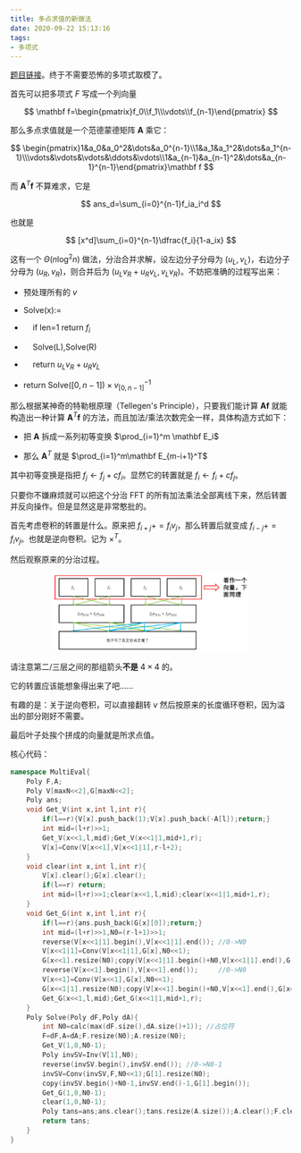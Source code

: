 ```yaml
---
title: 多点求值的新做法
date: 2020-09-22 15:13:16
tags:
- 多项式
---
```


[题目链接](https://www.luogu.com.cn/problem/P5050)。终于不需要恐怖的多项式取模了。

<!--more-->

首先可以把多项式 $F$ 写成一个列向量

$$
\mathbf f=\begin{pmatrix}f_0\\f_1\\\vdots\\f_{n-1}\end{pmatrix}
$$

那么多点求值就是一个范德蒙德矩阵 $\mathbf A$ 乘它：

$$
\begin{pmatrix}1&a_0&a_0^2&\dots&a_0^{n-1}\\1&a_1&a_1^2&\dots&a_1^{n-1}\\\vdots&\vdots&\vdots&\ddots&\vdots\\1&a_{n-1}&a_{n-1}^2&\dots&a_{n-1}^{n-1}\end{pmatrix}\mathbf f
$$

而 $\mathbf A^T\mathbf f$ 不算难求，它是

$$
ans_d=\sum_{i=0}^{n-1}f_ia_i^d
$$

也就是

$$
[x^d]\sum_{i=0}^{n-1}\dfrac{f_i}{1-a_ix}
$$

这有一个 $\Theta(n\log^2 n)$ 做法，分治合并求解，设左边分子分母为 $(u_L,v_L)$，右边分子分母为 $(u_R,v_R)$，则合并后为 $(u_Lv_R+u_Rv_L,v_Lv_R)$。不妨把准确的过程写出来：

- 预处理所有的 $v$

- $\text{Solve(x):=}$

- $\quad\text{if len=1 return }f_i$

- $\quad\text{Solve(L),Solve(R)}$

- $\quad\text{return }u_Lv_R+u_Rv_L$

- $\text{return }\text{Solve}([0,n-1])\times v_{[0,n-1]}^{-1}$

那么根据某神奇的特勒根原理（Tellegen's Principle），只要我们能计算 $\mathbf {Af}$ 就能构造出一种计算 $\mathbf A^T\mathbf f$ 的方法，而且加法/乘法次数完全一样，具体构造方式如下：

- 把 $\mathbf A$ 拆成一系列初等变换 $\prod_{i=1}^m \mathbf E_i$

- 那么 $\mathbf A^T$ 就是 $\prod_{i=1}^m\mathbf E_{m-i+1}^T$

其中初等变换是指把 $f_j\leftarrow f_j+cf_i$。显然它的转置就是 $f_i\leftarrow f_i+cf_j$。

只要你不嫌麻烦就可以把这个分治 FFT 的所有加法乘法全部离线下来，然后转置并反向操作。但是显然这是非常憨批的。

首先考虑卷积的转置是什么。原来把 $f_{i+j}+=f_iv_j$，那么转置后就变成 $f_{i-j}+=f_iv_j$。也就是逆向卷积。记为 $\times^T$。

然后观察原来的分治过程。

<div style="width:70%;margin:auto"><img src="/images/polypolyeval.png" alt=""></div>

请注意第二/三层之间的那组箭头**不是** $4\times 4$ 的。

它的转置应该能想象得出来了吧……

有趣的是：关于逆向卷积，可以直接翻转 $v$ 然后按原来的长度循环卷积，因为溢出的部分刚好不需要。

最后叶子处挨个拼成的向量就是所求点值。

核心代码：

```cpp
namespace MultiEval{
	Poly F,A;
	Poly V[maxN<<2],G[maxN<<2];
	Poly ans;
	void Get_V(int x,int l,int r){
		if(l==r){V[x].push_back(1);V[x].push_back(-A[l]);return;}
		int mid=(l+r)>>1;
		Get_V(x<<1,l,mid);Get_V(x<<1|1,mid+1,r);
		V[x]=Conv(V[x<<1],V[x<<1|1],r-l+2);
	}
	void clear(int x,int l,int r){
		V[x].clear();G[x].clear();
		if(l==r) return;
		int mid=(l+r)>>1;clear(x<<1,l,mid);clear(x<<1|1,mid+1,r);
	}
	void Get_G(int x,int l,int r){
		if(l==r){ans.push_back(G[x][0]);return;}
		int mid=(l+r)>>1,N0=(r-l+1)>>1;
		reverse(V[x<<1|1].begin(),V[x<<1|1].end()); //0->N0
		V[x<<1|1]=Conv(V[x<<1|1],G[x],N0<<1);
		G[x<<1].resize(N0);copy(V[x<<1|1].begin()+N0,V[x<<1|1].end(),G[x<<1].begin()); //[0,N0-1]
		reverse(V[x<<1].begin(),V[x<<1].end()); 	//0->N0
		V[x<<1]=Conv(V[x<<1],G[x],N0<<1);
		G[x<<1|1].resize(N0);copy(V[x<<1].begin()+N0,V[x<<1].end(),G[x<<1|1].begin()); //[N0,2N0-1]
		Get_G(x<<1,l,mid);Get_G(x<<1|1,mid+1,r);
	}
	Poly Solve(Poly dF,Poly dA){
		int N0=calc(max(dF.size(),dA.size()+1)); //占位符 
		F=dF,A=dA;F.resize(N0);A.resize(N0);
		Get_V(1,0,N0-1);
		Poly invSV=Inv(V[1],N0);
		reverse(invSV.begin(),invSV.end()); //0->N0-1
		invSV=Conv(invSV,F,N0<<1);G[1].resize(N0);
		copy(invSV.begin()+N0-1,invSV.end()-1,G[1].begin());
		Get_G(1,0,N0-1);
		clear(1,0,N0-1);
		Poly tans=ans;ans.clear();tans.resize(A.size());A.clear();F.clear();
		return tans;
	}
}
```